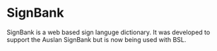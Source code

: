 SignBank
========

SignBank is a web based sign languge dictionary.  It was developed to support 
the Auslan SignBank but is now being used with BSL.  

